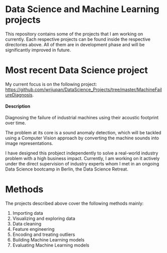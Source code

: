 # Data Science and Machine Learning projects
This repository contains some of the projects that I am working on currently. Each respective projects can be found inside the respective directories above. All of them are in development phase and will be significantly improved in future.

# Most recent Data Science project
My current focus is on the following project: https://github.com/wrijupan/DataScience_Projects/tree/master/MachineFailureDiagnosis.

#### Description
Diagnosing the failure of industrial machines using their acoustic footprint over time. 

The problem at its core is a sound anomaly detection, which will be tackled using a Computer Vision approach by converting the machine sounds into image representations. 

I have designed this probject independently to solve a real-world industry problem with a high business impact. Currently, I am working on it actively under the direct supervision of industry experts whom I met in an ongoing Data Science bootcamp in Berlin, the Data Science Retreat.

# Methods
The projects described above cover the following methods mainly:
1. Importing data
2. Visualizing and exploring data
3. Data cleaning
4. Feature engineering
5. Encoding and treating outliers
6. Building Machine Learning models
7. Evaluating Machine Learning models
